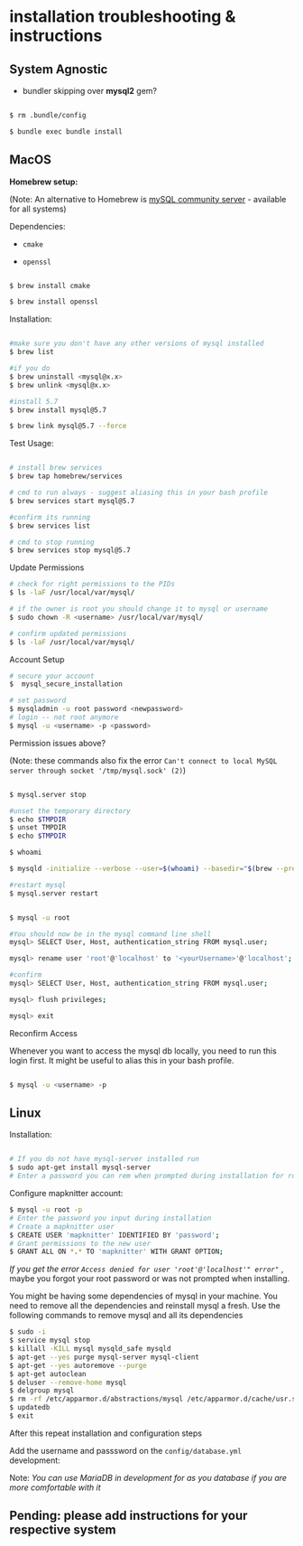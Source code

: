 # installation troubleshooting & instructions 

## System Agnostic 

- bundler skipping over **mysql2** gem?

```Bash 

$ rm .bundle/config

$ bundle exec bundle install

```



## MacOS

**Homebrew setup:** 

(Note: An alternative to Homebrew is [mySQL community server](https://dev.mysql.com/downloads/mysql/5.7.html#downloads) - available for all systems)

Dependencies: 

- `cmake`

- `openssl`

```Bash

$ brew install cmake

$ brew install openssl

```

Installation:

```Bash

#make sure you don't have any other versions of mysql installed
$ brew list

#if you do
$ brew uninstall <mysql@x.x>
$ brew unlink <mysql@x.x>

#install 5.7
$ brew install mysql@5.7

$ brew link mysql@5.7 --force
```

Test Usage:

```Bash

# install brew services 
$ brew tap homebrew/services

# cmd to run always - suggest aliasing this in your bash profile
$ brew services start mysql@5.7

#confirm its running
$ brew services list

# cmd to stop running
$ brew services stop mysql@5.7

```

Update Permissions

```Bash
# check for right permissions to the PIDs
$ ls -laF /usr/local/var/mysql/

# if the owner is root you should change it to mysql or username
$ sudo chown -R <username> /usr/local/var/mysql/

# confirm updated permissions
$ ls -laF /usr/local/var/mysql/

```

Account Setup

```Bash
# secure your account
$  mysql_secure_installation   

# set password
$ mysqladmin -u root password <newpassword>  
# login -- not root anymore
$ mysql -u <username> -p <password>       

```

Permission issues above?

(Note: these commands also fix the error `Can't connect to local MySQL server through socket '/tmp/mysql.sock' (2)`)

```Bash

$ mysql.server stop

#unset the temporary directory
$ echo $TMPDIR
$ unset TMPDIR
$ echo $TMPDIR

$ whoami

$ mysqld -initialize --verbose --user=$(whoami) --basedir="$(brew --prefix mysql)" --datadir=/usr/local/var/mysql --tmpdir=/tmp

#restart mysql
$ mysql.server restart


$ mysql -u root

#You should now be in the mysql command line shell
mysql> SELECT User, Host, authentication_string FROM mysql.user;

mysql> rename user 'root'@'localhost' to '<yourUsername>'@'localhost';

#confirm
mysql> SELECT User, Host, authentication_string FROM mysql.user; 

mysql> flush privileges;

mysql> exit

```

Reconfirm Access

Whenever you want to access the mysql db locally, you need to run this login first. It might be useful to alias this in your bash profile.

```Bash

$ mysql -u <username> -p

```


## Linux

Installation: 

```Bash

# If you do not have mysql-server installed run
$ sudo apt-get install mysql-server
# Enter a password you can rem when prompted during installation for root

```
Configure mapknitter account: 

```Bash
$ mysql -u root -p
# Enter the password you input during installation
# Create a mapknitter user
$ CREATE USER 'mapknitter' IDENTIFIED BY 'password';
# Grant permissions to the new user
$ GRANT ALL ON *.* TO 'mapknitter' WITH GRANT OPTION;

```

_If you get the error `Access denied for user 'root'@'localhost'" error"`_  , maybe you forgot your root password or was not prompted when installing. 

You might be having some dependencies of mysql in your machine. You need to remove all the dependencies and reinstall mysql a fresh. 
Use the following commands to remove mysql and all its dependencies

```Bash
$ sudo -i
$ service mysql stop
$ killall -KILL mysql mysqld_safe mysqld
$ apt-get --yes purge mysql-server mysql-client
$ apt-get --yes autoremove --purge
$ apt-get autoclean
$ deluser --remove-home mysql
$ delgroup mysql
$ rm -rf /etc/apparmor.d/abstractions/mysql /etc/apparmor.d/cache/usr.sbin.mysqld /etc/mysql /var/lib/mysql /var/log/mysql* /var/log/upstart/mysql.log* /var/run/mysqld
$ updatedb
$ exit

````
After this repeat installation and configuration steps


Add the username and passsword on the `config/database.yml` development:

Note: _You can use MariaDB in development for as you database if you are more comfortable with it_




## Pending: please add instructions for your respective system 

